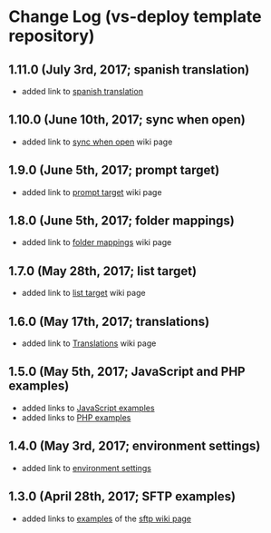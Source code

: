 # Change Log (vs-deploy template repository)

## 1.11.0 (July 3rd, 2017; spanish translation)

* added link to [spanish translation](https://raw.githubusercontent.com/mkloubert/vs-deploy/master/src/lang/es.ts)

## 1.10.0 (June 10th, 2017; sync when open)

* added link to [sync when open](https://github.com/mkloubert/vs-deploy/wiki/sync_when_open) wiki page

## 1.9.0 (June 5th, 2017; prompt target)

* added link to [prompt target](https://github.com/mkloubert/vs-deploy/wiki/target_prompt) wiki page

## 1.8.0 (June 5th, 2017; folder mappings)

* added link to [folder mappings](https://github.com/mkloubert/vs-deploy/wiki/folder_mappings) wiki page

## 1.7.0 (May 28th, 2017; list target)

* added link to [list target](https://github.com/mkloubert/vs-deploy/wiki/target_list) wiki page

## 1.6.0 (May 17th, 2017; translations)

* added link to [Translations](https://github.com/mkloubert/vs-deploy/wiki/translations) wiki page

## 1.5.0 (May 5th, 2017; JavaScript and PHP examples)

* added links to [JavaScript examples](https://github.com/mkloubert/vs-deploy/wiki/examples_javascript)
* added links to [PHP examples](https://github.com/mkloubert/vs-deploy/wiki/examples_javascript)

## 1.4.0 (May 3rd, 2017; environment settings)

* added link to [environment settings](https://github.com/mkloubert/vs-deploy/wiki/environment_settings)

## 1.3.0 (April 28th, 2017; SFTP examples)

* added links to [examples](https://github.com/mkloubert/vs-deploy/wiki/target_sftp#examples) of the [sftp wiki page](https://github.com/mkloubert/vs-deploy/wiki/target_sftp)
